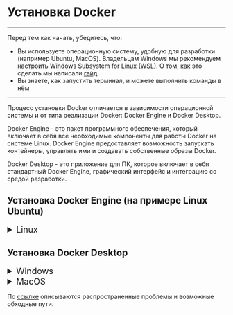 # Установка Docker

----
Перед тем как начать, убедитесь, что:

- Вы используете операционную систему, удобную для разработки (например Ubuntu,
  MacOS). Владельцам Windows мы рекомендуем настроить Windows Subsystem for
  Linux (WSL). О том, как это сделать мы написали
  [гайд](https://ru.hexlet.io/blog/posts/ubuntu-linux-in-windows/).
- Вы знаете, как запустить терминал, и можете выполнить команды в нём

----
Процесс установки Docker отличается в зависимости операционной системы и от типа реализации Docker:
Docker Engine и Docker Desktop.

Docker Engine - это пакет программного обеспечения, который включает в себя все необходимые компоненты
для работы Docker на системе Linux. Docker Engine предоставляет возможность запускать контейнеры,
управлять ими и создавать собственные образы Docker.

Docker Desktop - это приложение для ПК, которое включает в себя стандартный Docker Engine,
графический интерфейс и интеграцию со средой разработки.

## Установка Docker Engine (на примере Linux Ubuntu)
<details><summary style="font-size:140%">Linux</summary>

Будем рассматривать процесс установки на примере дистрибутива Linux Ubuntu
(установка прочих [дистрибутивов Linux](https://docs.docker.com/engine/install/#server)).

Чтобы установить Docker Engine, вам потребуется 64-разрядная версия одной из
[следующих](https://docs.docker.com/engine/install/ubuntu/#os-requirements) версий Ubuntu.
Docker Engine совместим с архитектурами x86_64 (или amd64), armhf, arm64 и s390x.

### Установка Docker Engine
1. Настройте репозиторий:
   1. Обновите apt:
       ```bash
       sudo apt-get update
       ```
   2. Установите пакеты, которые необходимы для работы пакетного менеджера apt по протоколу HTTPS:
       ```bash
       sudo apt-get install \
        ca-certificates \
        curl \
        gnupg
       ```
   3. Добавьте официальный GPG-ключ Docker:
       ```bash
       sudo install -m 0755 -d /etc/apt/keyrings
       curl -fsSL https://download.docker.com/linux/ubuntu/gpg | sudo gpg --dearmor -o /etc/apt/keyrings/docker.gpg
       sudo chmod a+r /etc/apt/keyrings/docker.gpg
       ```
   4. Добавьте репозиторий:
       ```bash
       echo \
        "deb [arch="$(dpkg --print-architecture)" signed-by=/etc/apt/keyrings/docker.gpg] https://download.docker.com/linux/ubuntu \
        "$(. /etc/os-release && echo "$VERSION_CODENAME")" stable" | \
        sudo tee /etc/apt/sources.list.d/docker.list > /dev/null
       ```
2. Установите Docker Engine следующим образом:
   1. Обновите apt:
      ```bash
      sudo apt-get update
      ```
   2. Установите последнюю версию Docker Engine и Docker-compose:
      ```bash
      sudo apt-get install docker-ce docker-ce-cli containerd.io docker-buildx-plugin docker-compose-plugin
      ```
3. Чтобы использовать утилиту docker, необходимо добавить ваше имя пользователя в группу Docker. Для этого
введите в терминале команду:
    ```bash
    sudo usermod -aG docker ${user}
    ```
    где **user** это имя пользователя.


----
</details>


## Установка Docker Desktop
<details><summary style="font-size:140%">Windows</summary>

Ваш компьютер с Windows должен соответствовать следующим [требованиям](https://docs.docker.com/desktop/install/windows-install/#system-requirements)

### Интерактивная установка Docker Desktop WSL 2 backend (рекомендованный)
1. Скачайте актуальный установщик с официальной страницы [Docker](https://translate.google.com/website?sl=ru&tl=en&hl=ru&client=webapp&u=https://hub.docker.com/editions/community/docker-ce-desktop-windows/)
2. Дважды щелкните по **Docker Desktop Installer.exe**, чтобы запустить программу установки.
3. При установке убедитесь что установлена галочка на **Use WSL 2 instead of Hyper-V (recommended)**

![WSL2](assets/docker/Windows.png)

5. Следуйте инструкциям мастера установки.
6. После успешной установки нажмите **Close and restart**, чтобы завершить процесс установки.
7. Если учетная запись администратора отличается от вашей учетной записи пользователя,
необходимо добавить пользователя в группу docker-users. Для этого запустите
***Управление компьютером*** от имени администратора и перейдите в ***Локальные пользователи и группы***
--> ***Группы*** --> ***docker-users***.
Щелкните правой кнопкой мыши, чтобы добавить пользователя в группу.
Выйдите из системы и войдите снова, чтобы изменения применились.

----

### Установка Docker Desktop WSL 2 backend из командной строки
1. Скачайте актуальный установщик с официальной страницы [Docker](https://translate.google.com/website?sl=ru&tl=en&hl=ru&client=webapp&u=https://hub.docker.com/editions/community/docker-ce-desktop-windows/)
2. В терминале перейдите в папку с установщиком и выполняем следующую команду:
    ```bash
    "Docker Desktop Installer.exe" install
    ```
    Если используется PowerShell:
    ```bash
    Start-Process 'Docker Desktop Installer.exe' -Wait install
    ```
    Если используется командная строка Windows:
    ```bash
    start /w "" "Docker Desktop Installer.exe" install
    ```

    <details><summary>Команда install может принимать дополнительные флаги:</summary>

   * ```--quiet```: подавляет вывод информации при запуске установщика
   * ```--accept-license```: принимает соглашение об обслуживании подписки Docker сейчас,
   вместо того, чтобы требовать его принятия при первом запуске приложения.
   * ```--no-windows-containers```: отключает интеграцию контейнеров Windows
   * ```--allowed-org=<org name>```: требует, чтобы пользователь вошел в систему и был частью указанной организации
   Docker Hub при запуске приложения.
   * ```--backend=<backend name>```: выбирает серверную часть по умолчанию для использования в Docker Desktop,
   ```hyper-v``` или ```windows```( ```wsl-2``` по умолчанию)
   * ```--installation-dir=<path>```: изменяет место установки по умолчанию *( C:\Program Files\Docker\Docker)*
   * ```--admin-settings```: автоматически создает ```admin-settings.json``` файл, который администраторы используют
   для управления определенными настройками Docker Desktop на клиентских компьютерах в своей организации.
   Дополнительные сведения см. в разделе [Управление настройками](https://docs.docker.com/desktop/hardened-desktop/settings-management/) .
     * Он должен использоваться вместе с ```--allowed-org=<org name>``` флагом.
     * Например:```--allowed-org=<org name> --admin-settings='{"configurationFileVersion": 2,
     "enhancedContainerIsolation": {"value": true, "locked": false}}'```
       </details>


3. Если учетная запись администратора отличается от вашей учетной записи пользователя,
необходимо добавить пользователя в группу docker-users:
    ```bash
    net localgroup docker-users <your username> /add
    ```

----
</details>

<details><summary style="font-size:140%">MacOS</summary>

Ваш Mac должен соответствовать следующим [требованиям](https://docs.docker.com/desktop/install/mac-install/#system-requirements)

### Интерактивная установка Docker Desktop на Mac (рекомендованный)
1. Скачайте актуальный установщик с официальной страницы [Docker](https://docs.docker.com/desktop/install/mac-install/)
2. Дважды щелкните по **Docker.dmg**, чтобы открыть программу установки,
затем перетащите значок Docker в папку **Приложения**.
3. Дважды щелкните **Docker.app** папку **Приложения**, чтобы запустить Docker.
4. Примите условия Соглашения об обслуживании подписки Docker
5. В окне установки выберите:
   * **Используйте рекомендуемые настройки (требуется пароль)**.
   Это позволяет Docker Desktop автоматически устанавливать необходимые параметры конфигурации.
   * **Используйте расширенные [настройки](https://docs.docker.com/desktop/settings/mac/#advanced)**.
6. Выберите **Готово**. Если была применена какая-либо из вышеперечисленных конфигураций, требующих пароля,
будет необходимо ввести пароль для подтверждения.

----

### Установка Docker Desktop из командной строки
1. Скачайте актуальный установщик с официальной страницы [Docker](https://docs.docker.com/desktop/install/mac-install/)
2. В терминале выполните следующие команды, чтобы установить Docker Desktop в папку **Приложения**:
    ```bash
    sudo hdiutil attach Docker.dmg
    sudo /Volumes/Docker/Docker.app/Contents/MacOS/install
    sudo hdiutil detach /Volumes/Docker
    ```

    Поскольку macOS обычно выполняет проверки безопасности при первом использовании приложения,
    **install** выполнение команды может занять несколько минут.

    <details><summary>Команда install может принимать дополнительные флаги:</summary>

    * ```--quiet```: подавляет вывод информации при запуске установщика
      * ```--accept-license```: принимает соглашение об обслуживании подписки Docker сейчас,
      вместо того, чтобы требовать его принятия при первом запуске приложения.
      * ```--no-windows-containers```: отключает интеграцию контейнеров Windows
      * ```--allowed-org=<org name>```: требует, чтобы пользователь вошел в систему и был частью указанной организации
      Docker Hub при запуске приложения.
      * ```--backend=<backend name>```: выбирает серверную часть по умолчанию для использования в Docker Desktop,
      ```hyper-v``` или ```windows```( ```wsl-2``` по умолчанию)
      * ```--installation-dir=<path>```: изменяет место установки по умолчанию *( C:\Program Files\Docker\Docker)*
      * ```--admin-settings```: автоматически создает ```admin-settings.json``` файл, который администраторы используют
      для управления определенными настройками Docker Desktop на клиентских компьютерах в своей организации.
      Дополнительные сведения см. в разделе [Управление настройками](https://docs.docker.com/desktop/hardened-desktop/settings-management/) .
        * Он должен использоваться вместе с ```--allowed-org=<org name>``` флагом.
        * Например:```--allowed-org=<org name> --admin-settings='{"configurationFileVersion": 2,
        "enhancedContainerIsolation": {"value": true, "locked": false}}'```
    </details>

----

</details>

По [ссылке](https://docs.docker.com/desktop/troubleshoot/overview/) описываются распространенные проблемы и возможные обходные пути.
